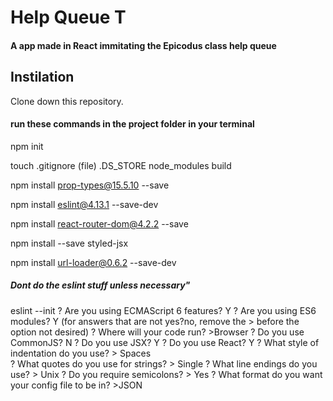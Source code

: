 # Help Queue T
#### A app made in React immitating the Epicodus class help queue



## Instilation
Clone down this repository.
#### run these commands in the project folder in your terminal

npm init

touch .gitignore (file)
  .DS_STORE
  node_modules
  build

npm install prop-types@15.5.10 --save

npm install eslint@4.13.1 --save-dev

npm install react-router-dom@4.2.2 --save

npm install --save styled-jsx

npm install url-loader@0.6.2 --save-dev

##### Dont do the eslint stuff unless necessary"
eslint --init
? Are you using ECMAScript 6 features? Y
? Are you using ES6 modules? Y
(for answers that are not yes?no, remove the > before the option not desired)
? Where will your code run? >Browser
? Do you use CommonJS? N
? Do you use JSX? Y
? Do you use React? Y
? What style of indentation do you use? > Spaces  
? What quotes do you use for strings? > Single
? What line endings do you use? > Unix
? Do you require semicolons? > Yes
? What format do you want your config file to be in? >JSON


